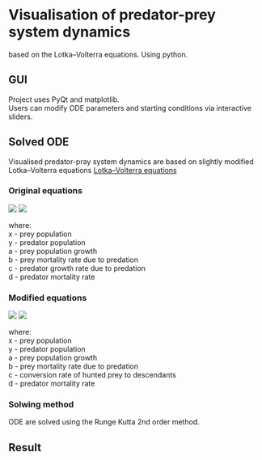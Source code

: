 # Visualisation of predator-prey system dynamics
based on the Lotka–Volterra equations. Using python.

## GUI
Project uses PyQt and matplotlib. <br>
Users can modify ODE parameters and starting conditions via interactive sliders.

## Solved ODE
Visualised predator-pray system dynamics are based on slightly modified Lotka–Volterra equations [Lotka–Volterra equations](https://en.wikipedia.org/wiki/Lotka%E2%80%93Volterra_equations)

### Original equations
<img src="https://latex.codecogs.com/svg.image?%5Cfrac%7B%5Cpartial%20x%7D%7B%5Cpartial%20t%7D%20=%20(a%20-%20by)x">
<img src="https://latex.codecogs.com/svg.image?%5Cfrac%7B%5Cpartial%20y%7D%7B%5Cpartial%20t%7D%20=%20(cx%20-%20d)y%5C">

where: <br>
x - prey population <br>
y - predator population <br>
a - prey population growth <br>
b - prey mortality rate due to predation <br>
c - predator growth rate due to predation <br>
d - predator mortality rate <br>


### Modified equations
<img src="https://latex.codecogs.com/svg.image?%5Cfrac%7B%5Cpartial%20x%7D%7B%5Cpartial%20t%7D%20=%20(a%20-%20by)x">
<img src="https://latex.codecogs.com/svg.image?%5Cfrac%7B%5Cpartial%20y%7D%7B%5Cpartial%20t%7D%20=%20(bcx%20-%20d)y">

where: <br>
x - prey population <br>
y - predator population <br>
a - prey population growth <br>
b - prey mortality rate due to predation <br>
c - conversion rate of hunted prey to descendants <br>
d - predator mortality rate <br>

### Solwing method
ODE are solved  using the Runge Kutta 2nd order method.

## Result

